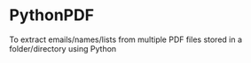 # PythonPDF
To extract emails/names/lists from multiple PDF files stored in a folder/directory using Python
